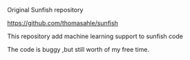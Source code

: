 Original Sunfish repository

https://github.com/thomasahle/sunfish

This repository add machine learning  support  to sunfish code

The code is buggy ,but still worth of my free time.
